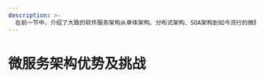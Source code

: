 ```yaml
---
description: >-
  在前一节中，介绍了大致的软件服务架构从单体架构、分布式架构、SOA架构到如今流行的微服务架构的演变过程，以及各自存在的优缺点。本节重点介绍下微服务架构的优势以及所面临的挑战。
---
```


# 微服务架构优势及挑战


